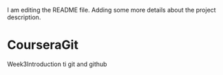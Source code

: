 I am editing the README file. Adding some more details about the project description.
# CourseraGit
Week3Introduction ti git and github
